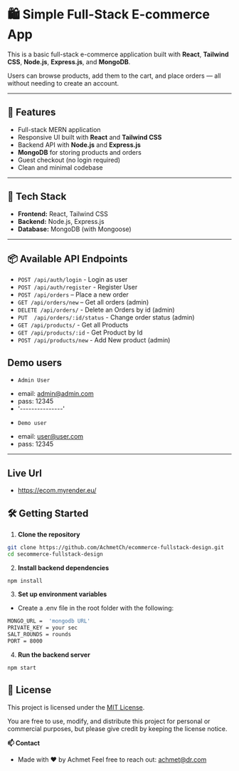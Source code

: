 # 🛍️ Simple Full-Stack E-commerce App

This is a basic full-stack e-commerce application built with **React**, **Tailwind CSS**, **Node.js**, **Express.js**, and **MongoDB**.

Users can browse products, add them to the cart, and place orders — all without needing to create an account.

---

## 🚀 Features

- Full-stack MERN application
- Responsive UI built with **React** and **Tailwind CSS**
- Backend API with **Node.js** and **Express.js**
- **MongoDB** for storing products and orders
- Guest checkout (no login required)
- Clean and minimal codebase

---

## 🧠 Tech Stack

- **Frontend:** React, Tailwind CSS
- **Backend:** Node.js, Express.js
- **Database:** MongoDB (with Mongoose)

---

## 📦 Available API Endpoints
- `POST /api/auth/login` - Login as user
- `POST /api/auth/register` - Register User
- `POST /api/orders` – Place a new order
- `GET /api/orders/new` – Get all orders (admin)
- `DELETE /api/orders/` - Delete an Orders by id (admin)
- `PUT  /api/orders/:id/status` - Change order status (admin)
- `GET /api/products/` - Get all Products
- `GET /api/products/:id` - Get Product by Id
- `POST /api/products/new` - Add New product (admin)

## Demo users
* `Admin User`
- email: admin@admin.com
- pass: 12345
- '---------------'
* `Demo user`
- email: user@user.com
- pass: 12345
---

## Live Url
* https://ecom.myrender.eu/

## 🛠 Getting Started

1. **Clone the repository**
```bash
git clone https://github.com/AchmetCh/ecommerce-fullstack-design.git
cd secommerce-fullstack-design
```

2. **Install backend dependencies**
```bash
npm install
```

3. **Set up environment variables**
* Create a .env file in the root folder with the following:
```bash
MONGO_URL =  'mongodb URL'
PRIVATE_KEY = your sec
SALT_ROUNDS = rounds
PORT = 8000
```
4. **Run the backend server**
```bash
npm start
```


## 📄 License

This project is licensed under the [MIT License](https://opensource.org/license/mit).

You are free to use, modify, and distribute this project for personal or commercial purposes, but please give credit by keeping the license notice.


**📫 Contact**
* Made with ❤️ by Achmet
Feel free to reach out: achmet@dr.com
